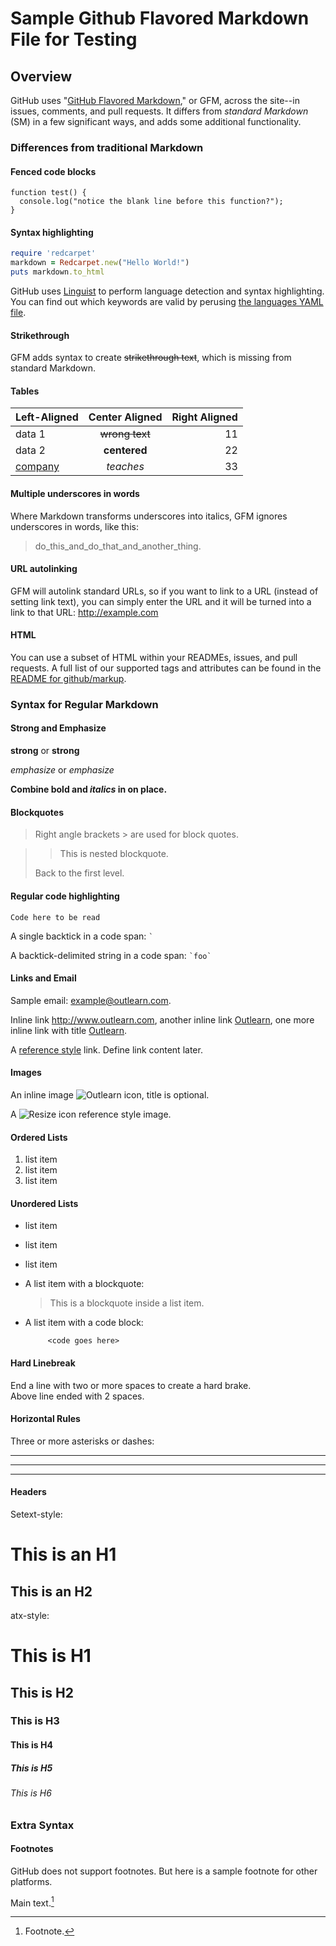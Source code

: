 # Sample Github Flavored Markdown File for Testing

## Overview

GitHub uses "[GitHub Flavored Markdown](https://help.github.com/articles/github-flavored-markdown/)," or GFM, across the site--in issues, comments, and pull requests. It differs from _standard Markdown_ (SM) in a few significant ways, and adds some additional functionality.

### Differences from traditional Markdown

#### Fenced code blocks

<!--- Standard Markdown converts text with four spaces at the beginning of each line into a code block; GFM also supports fenced blocks. Just wrap your code in ``` (as shown below) and you won't need to indent it by four spaces. Note that although fenced code blocks don't have to be preceded by a blank line—unlike indented code blocks—we recommend placing a blank line before them to make the raw Markdown easier to read.

Here's an example: --->

```
function test() {
  console.log("notice the blank line before this function?");
}
```

<!--- Keep in mind that, within lists, you must indent non-fenced code blocks eight spaces to render them properly. --->

#### Syntax highlighting

<!--- Code blocks can be taken a step further by adding syntax highlighting. In your fenced block, add an optional language identifier and we'll run it through syntax highlighting. For example, to syntax highlight Ruby code: --->

```ruby
require 'redcarpet'
markdown = Redcarpet.new("Hello World!")
puts markdown.to_html
```
GitHub uses [Linguist](https://github.com/github/linguist) to perform language detection and syntax highlighting. You can find out which keywords are valid by perusing [the languages YAML file](https://github.com/github/linguist/blob/master/lib/linguist/languages.yml).

#### Strikethrough

GFM adds syntax to create ~~strikethrough text~~, which is missing from standard Markdown.

#### Tables

<!--- You can create tables by assembling a list of words and dividing them with hyphens - (for the first row), and then separating each column with a pipe |:

First Header  | Second Header
------------- | -------------
Content Cell  | Content Cell
Content Cell  | Content Cell

For aesthetic purposes, you can also add extra pipes on the ends. The dashes at the top don't need to match the length of the header text exactly. You can also include inline Markdown such as links, bold, italics, or strikethrough:

| Name | Description          |
| ------------- | ----------- |
| Help      | ~~Display the~~ help window.|
| Close     | _Closes_ a window     |

Finally, by including colons : within the header row, you can define text to be left-aligned, right-aligned, or center-aligned: --->

| Left-Aligned  | Center Aligned  | Right Aligned |
| :------------ |:---------------:| -----:|
| data 1     | ~~wrong text~~ | 11 |
| data 2      | **centered**        |   22 |
| [company](http://www.outlearn.com)  | *teaches*        |    33 |

<!--- A colon on the **left-most** side indicates a left-aligned column; a colon on the **right-most** side indicates a right-aligned column; a colon on **both** sides indicates a center-aligned column. --->

#### Multiple underscores in words

Where Markdown transforms underscores into italics, GFM ignores underscores in words, like this:

>do_this_and_do_that_and_another_thing.

<!--- This allows code and names with multiple underscores to render properly. To emphasize a portion of a word, use asterisks. --->

#### URL autolinking

GFM will autolink standard URLs, so if you want to link to a URL (instead of setting link text), you can simply enter the URL and it will be turned into a link to that URL: http://example.com

#### HTML

You can use a subset of HTML within your READMEs, issues, and pull requests. A full list of our supported tags and attributes can be found in the [README for github/markup](https://github.com/github/markup/tree/master#html-sanitization).

### Syntax for Regular Markdown

#### Strong and Emphasize

**strong** or __strong__

*emphasize* or _emphasize_

**Combine bold and _italics_ in on place.**

#### Blockquotes

> Right angle brackets &gt; are used for block quotes.

> > This is nested blockquote.
>
> Back to the first level.

#### Regular code highlighting

`` Code here to be read ``

A single backtick in a code span: `` ` ``

A backtick-delimited string in a code span: `` `foo` ``

#### Links and Email

Sample email: <example@outlearn.com>.

Inline link <http://www.outlearn.com>, another inline link [Outlearn](http://www.outlearn.com), one more inline link with title [Outlearn](http://www.outlearn.com "Developer Learning").

A [reference style][id] link. Define link content later.

[id]: http://www.outlearn.com "Open Source Learning"


#### Images

An inline image ![Outlearn icon](http://www.outlearn.com/favicon.ico "Title here"), title is optional.

A ![Resize icon][2] reference style image.

[2]: http://www.outlearn.com/favicon.ico "Outlearn Title"

####  Ordered Lists

1. list item
2. list item
3. list item

#### Unordered Lists

* list item
- list item
+ list item

*   A list item with a blockquote:

    > This is a blockquote
    > inside a list item.
*   A list item with a code block:

		     <code goes here>

#### Hard Linebreak

End a line with two or more spaces to create a hard brake.  
Above line ended with 2 spaces.

#### Horizontal Rules

Three or more asterisks or dashes:

***

---

- - - -


#### Headers

Setext-style:

This is an H1
=============

This is an H2
-------------

atx-style:

# This is H1
## This is H2
### This is H3
#### This is H4
##### This is H5
###### This is H6


### Extra Syntax

#### Footnotes

GitHub does not support footnotes. But here is a sample footnote for other platforms.

Main text.[^1]

[^1]: Footnote.
